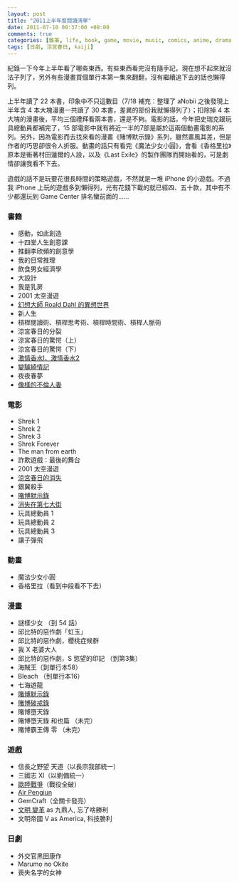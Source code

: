 ```yaml
--- 
layout: post
title: "2011上半年度閱讀清單"
date: 2011-07-10 00:37:00 +08:00
comments: true
categories: [雜筆, life, book, game, movie, music, comics, anime, drama]
tags: [日劇, 涼宮春日, kaiji]
---
```


紀錄一下今年上半年看了哪些東西。有些東西看完沒有隨手記，現在想不起來就沒法子列了，另外有些漫畫買個單行本第一集來翻翻，沒有繼續追下去的話也懶得列。

<!-- more -->

上半年讀了 22 本書，印象中不只這數目（7/18 補充：整理了 aNobii 之後發現上半年含 4 本大塊漫畫一共讀了 30 本書，差異的部份我就懶得列了）；扣除掉 4 本大塊的漫畫後，平均三個禮拜看兩本書，還是不夠。電影的話，今年把史瑞克跟玩具總動員都補完了，15 部電影中就有將近一半的7部是屬於這兩個動畫電影的系列。另外，因為電影而去找來看的漫畫《賭博默示錄》系列，雖然畫風其差，但是作者的巧思卻很令人折服。動畫的話只有看完《魔法少女小圓》，會看《香格里拉》原本是衝著村田蓮爾的人設，以及《Last Exile》的製作團隊而開始看的，可是劇情卻讓我看不下去。

遊戲的話不是玩要花很長時間的策略遊戲，不然就是一堆 iPhone 的小遊戲。不過我 iPhone 上玩的遊戲多到懶得列，光有花錢下載的就已經四、五十款，其中有不少都還玩到 Game Center 排名蠻前面的……

### 書籍

- 感動，如此創造
- 十四堂人生創意課
- 推翻李欣頻的創意學
- 我的日常推理
- 飲食男女經濟學
- 大設計
- 我是乳房
- 2001 太空漫遊
- [幻想大師 Roald Dahl 的異想世界](/blog/2011/06/the-best-of-roald-dahl/)
- 新人生
- 槓桿閱讀術、槓桿思考術、槓桿時間術、槓桿人脈術
- 涼宮春日的分裂
- 涼宮春日的驚愕（上）
- 涼宮春日的驚愕（下）
- [激情香水I、激情香水2](/blog/2011/06/le-perfume/)
- [變驢綺情記](/blog/2011/06/la-metamorphose/)
- 夜夜春夢
- [像樣的不倫人妻](/blog/2011/06/xianyang-de-bulung-renqi/)

### 電影

- Shrek 1
- Shrek 2
- Shrek 3
- Shrek Forever
- The man from earth
- 詐欺遊戲：最後的舞台
- 2001 太空漫遊
- [涼宮春日的消失](/blog/2011/06/suzumiya-haruhi-2010/)
- 銀翼殺手
- [賭博默示錄](/blog/2011/06/kaiji-the-movie/)
- [消失在第七大街](/blog/2011/06/vanishing-on-the-street/)
- 玩具總動員 1
- 玩具總動員 2
- 玩具總動員 3
- 讓子彈飛

### 動畫

- 魔法少女小圓
- 香格里拉（看到中段看不下去）

### 漫畫

- 謎樣少女 （到 54 話）
- 邱比特的惡作劇「虹玉」
- 邱比特的惡作劇，櫻桃症候群
- 我 X 老婆大人
- 邱比特的惡作劇，S 慾望的印記 （到第3集）
- 海賊王（到單行本58）
- Bleach （到單行本16）
- 七海遊龍
- [賭博默示錄](/blog/2011/06/kaiji-comics/)
- [賭博破戒錄](/blog/2011/06/kaiji-comics-part-2/)
- 賭博墮天錄
- 賭博墮天錄 和也篇 （未完）
- 賭博霸王傳 零 （未完）

### 遊戲

- 信長之野望 天道（以長宗我部統一）
- 三國志 XI（以劉備統一）
- [歐陸戰爭](/blog/2011/06/european-war-2/)（戰役全破）
- [Air Pengiun](/blog/2011/06/air-penguin/)
- GemCraft（全關卡發亮）
- [文明 變革](/blog/2011/06/civilization-revolution/) as 九鼎人, 忘了啥勝利
- 文明帝國 V as America, 科技勝利

### 日劇

- 外交官黑田康作
- Marumo no Okite
- 喪失名字的女神
